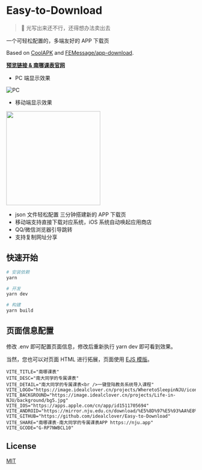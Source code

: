 # Easy-to-Download

> 🍭 光写出来还不行，还得想办法卖出去

一个可轻松配置的，多端友好的 APP 下载页

Based on [CoolAPK](https://coolapk.com/) and [FEMessage/app-download](https://github.com/FEMessage/app-download).

**[预览链接 & 南哪课表官网](https://app.nju.today/)**

- PC 端显示效果

![PC](https://i.loli.net/2021/08/22/XWdeLr6D4tR5bCE.png)

- 移动端显示效果

<a href="https://sm.ms/image/FUhk2qN5CmjvLPz" target="_blank"><img src="https://i.loli.net/2021/08/22/FUhk2qN5CmjvLPz.png" width="250"></a>

- json 文件轻松配置 三分钟搭建新的 APP 下载页
- 移动端支持直接下载对应系统，iOS 系统自动唤起应用商店
- QQ/微信浏览器引导跳转
- 支持复制网址分享

## 快速开始

```sh
# 安装依赖
yarn

# 开发
yarn dev

# 构建
yarn build
```

## 页面信息配置

修改 .env 即可配置页面信息，修改后重新执行 yarn dev 即可看到效果。

当然，您也可以对页面 HTML 进行拓展，页面使用 [EJS 模版](https://ejs.bootcss.com/)。

```
VITE_TITLE="南哪课表"
VITE_DESC="南大同学的专属课表"
VITE_DETAIL="南大同学的专属课表<br />一键登陆教务系统导入课程"
VITE_LOGO="https://image.idealclover.cn/projects/WheretoSleepinNJU/icon.png"
VITE_BACKGROUND="https://image.idealclover.cn/projects/Life-in-NJU/background/bg5.jpg"
VITE_IOS="https://apps.apple.com/cn/app/id1511705694"
VITE_ANDROID="https://mirror.nju.edu.cn/download/%E5%8D%97%E5%93%AA%E8%AF%BE%E8%A1%A8"
VITE_GITHUB="https://github.com/idealclover/Easy-to-Download"
VITE_SHARE="南哪课表-南大同学的专属课表APP https://nju.app"
VITE_GCODE="G-RP7NWBCL10"
```

## License

[MIT](./LICENSE)

